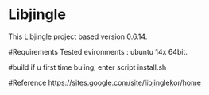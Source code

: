 # Libjingle
This Libjingle project based version 0.6.14. 

#Requirements 
Tested evironments :
ubuntu 14x 64bit. 


#build
if u first time buiing, enter script install.sh 



#Reference
https://sites.google.com/site/libjinglekor/home
